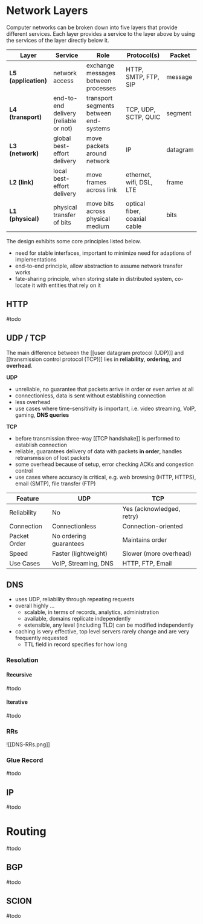 

# Network Layers
Computer networks can be broken down into five layers that provide different services. Each layer provides a service to the layer above by using the services of the layer directly below it.

| Layer                | Service                               | Role                                   | Protocol(s)                  | Packet   |
| -------------------- | ------------------------------------- | -------------------------------------- | ---------------------------- | -------- |
| **L5 (application)** | network access                        | exchange messages between processes    | HTTP, SMTP, FTP, SIP         | message  |
| **L4 (transport)**   | end-to-end delivery (reliable or not) | transport segments between end-systems | TCP, UDP, SCTP, QUIC         | segment  |
| **L3 (network)**     | global best-effort delivery           | move packets around network            | IP                           | datagram |
| **L2 (link)**        | local best-effort delivery            | move frames across link                | ethernet, wifi, DSL, LTE     | frame    |
| **L1 (physical)**    | physical transfer of bits             | move bits across physical medium       | optical fiber, coaxial cable | bits     |
The design exhibits some core principles listed below.
- need for stable interfaces, important to minimize need for adaptions of implementations
- end-to-end principle, allow abstraction to assume network transfer works
- fate-sharing principle, when storing state in distributed system, co-locate it with entities that rely on it

## HTTP
#todo 

## UDP / TCP
The main difference between the [[user datagram protocol (UDP)]] and [[transmission control protocol (TCP)]] lies in **reliability**, **ordering**, and **overhead**.

**UDP**
- unreliable, no guarantee that packets arrive in order or even arrive at all
- connectionless, data is sent without establishing connection
- less overhead
- use cases where time-sensitivity is important, i.e. video streaming, VoIP, gaming, **DNS queries**

**TCP**
- before transmission three-way [[TCP handshake]] is performed to establish connection
- reliable, guarantees delivery of data with packets **in order**, handles retransmission of lost packets
- some overhead because of setup, error checking ACKs and congestion control
- use cases where accuracy is critical, e.g. web browsing (HTTP, HTTPS), email (SMTP), file transfer (FTP)

| **Feature**  | **UDP**                | **TCP**                   |
| ------------ | ---------------------- | ------------------------- |
| Reliability  | No                     | Yes (acknowledged, retry) |
| Connection   | Connectionless         | Connection-oriented       |
| Packet Order | No ordering guarantees | Maintains order           |
| Speed        | Faster (lightweight)   | Slower (more overhead)    |
| Use Cases    | VoIP, Streaming, DNS   | HTTP, FTP, Email          |

## DNS
- uses UDP, reliability through repeating requests
- overall highly ...
	- scalable, in terms of records, analytics, administration
	- available, domains replicate independently
	- extensible, any level (including TLD) can be modified independently
- caching is very effective, top level servers rarely change and are very frequently requested
	- TTL field in record specifies for how long

### Resolution
#### Recursive
#todo 

#### Iterative
#todo 


### RRs
![[DNS-RRs.png]]

### Glue Record
#todo 


## IP
#todo 


# Routing
#todo 
## BGP
#todo 

## SCION
#todo 
 